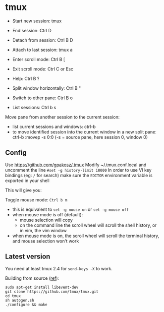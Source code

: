 # tmux

- Start new session: tmux
- End session: Ctrl D
- Detach from session: Ctrl B D
- Attach to last session: tmux a
- Enter scroll mode: Ctrl B [
- Exit scroll mode: Ctrl C or Esc
- Help: Ctrl B ?

- Split window horizontally: Ctrl B "
- Switch to other pane: Ctrl B o
- List sessions: Ctrl b s

Move pane from another session to the current session:

- list current sessions and windows: ctrl-b
- to move identified session into the current window in a new split pane: ctrl-b :movep -s 0:0 (-s = source pane, here session 0, window 0)

## Config

Use https://github.com/gpakosz/.tmux
Modify ~/.tmux.conf.local and uncomment the line `#set -g history-limit 10000`
In order to use VI key bindings (eg: `/` for search) make sure the `EDITOR` environment variable is exported in your shell

This will give you:

Toggle mouse mode: `Ctrl b m`

- this is equivalent to `set -g mouse on` or `set -g mouse off`
- when mouse mode is off (default):
  - mouse selection will copy
  - on the command line the scroll wheel will scroll the shell history, or in vim, the vim window
- when mouse mode is on, the scroll wheel will scroll the terminal history, and mouse selection won't work

## Latest version

You need at least tmux 2.4 for `send-keys -X` to work.

Building from source ([ref](https://github.com/tmux/tmux)):

```
sudo apt-get install libevent-dev
git clone https://github.com/tmux/tmux.git
cd tmux
sh autogen.sh
./configure && make
```
